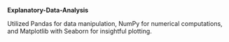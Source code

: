 **Explanatory-Data-Analysis**


Utilized Pandas for data manipulation, NumPy for numerical computations, and Matplotlib with Seaborn for insightful plotting.
